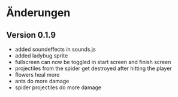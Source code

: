 # Änderungen

## Version 0.1.9

- added soundeffects in sounds.js
- added ladybug sprite
- fullscreen can now be toggled in start screen and finish screen
- projectiles from the spider get destroyed after hitting the player
- flowers heal more
- ants do more damage
- spider projectiles do more damage
